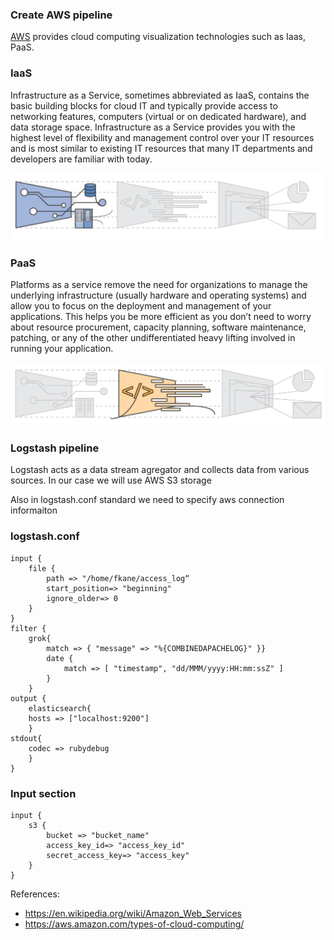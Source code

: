 ### Create AWS pipeline

[AWS](https://en.wikipedia.org/wiki/Amazon_Web_Services) provides cloud computing visualization technologies such as Iaas, PaaS.

### IaaS

Infrastructure as a Service, sometimes abbreviated as IaaS, contains the basic building blocks for cloud IT and typically provide access to networking features, computers (virtual or on dedicated hardware), and data storage space. Infrastructure as a Service provides you with the highest level of flexibility and management control over your IT resources and is most similar to existing IT resources that many IT departments and developers are familiar with today.

![IMG](images/IaaS.png)

### PaaS

Platforms as a service remove the need for organizations to manage the underlying infrastructure (usually hardware and operating systems) and allow you to focus on the deployment and management of your applications. This helps you be more efficient as you don’t need to worry about resource procurement, capacity planning, software maintenance, patching, or any of the other undifferentiated heavy lifting involved in running your application.

![IMG](images/PaaS.png)

  
### Logstash pipeline

Logstash acts as a data stream agregator and collects data from various sources.
In our case we will use AWS S3 storage

Also in logstash.conf standard we need to specify aws connection informaiton

### logstash.conf

```buildoutcfg
input {
	file {
		path => "/home/fkane/access_log“
		start_position=> "beginning"
		ignore_older=> 0
	}
}
filter {
	grok{
		match => { "message" => "%{COMBINEDAPACHELOG}" }}
		date {
			match => [ "timestamp", "dd/MMM/yyyy:HH:mm:ssZ" ]
		}
	}
output {
	elasticsearch{
	hosts => ["localhost:9200"]
	}
stdout{
	codec => rubydebug
	}
}
```

###  Input section
```buildoutcfg
input {
    s3 {
        bucket => "bucket_name"
        access_key_id=> "access_key_id"
        secret_access_key=> "access_key"
    }
}
```

References:
  * https://en.wikipedia.org/wiki/Amazon_Web_Services
  * https://aws.amazon.com/types-of-cloud-computing/